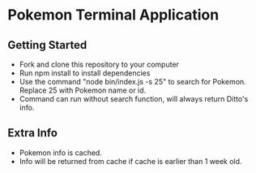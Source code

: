 # **Pokemon Terminal Application**

## Getting Started

* Fork and clone this repository to your computer
* Run npm install to install dependencies
* Use the command "node bin/index.js -s 25" to search for Pokemon. Replace 25 with Pokemon name or id.
* Command can run without search function, will always return Ditto's info.

## Extra Info

* Pokemon info is cached.
* Info will be returned from cache if cache is earlier than 1 week old.